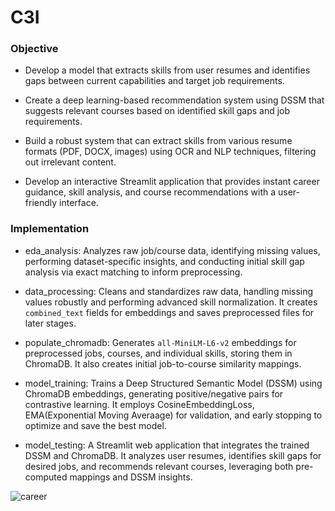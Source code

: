 # C3I

### Objective

- Develop a model that extracts skills from user resumes and identifies gaps between current capabilities and target job requirements.

- Create a deep learning-based recommendation system using DSSM that suggests relevant courses based on identified skill gaps and job requirements.

- Build a robust system that can extract skills from various resume formats (PDF, DOCX, images) using OCR and NLP techniques, filtering out irrelevant content.

- Develop an interactive Streamlit application that provides instant career guidance, skill analysis, and course recommendations with a user-friendly interface.


### Implementation

- eda_analysis: Analyzes raw job/course data, identifying missing values, performing dataset-specific insights, and conducting initial skill gap analysis via exact matching to inform preprocessing.

- data_processing: Cleans and standardizes raw data, handling missing values robustly and performing advanced skill normalization. It creates `combined_text` fields for embeddings and saves preprocessed files for later stages.

- populate_chromadb: Generates `all-MiniLM-L6-v2` embeddings for preprocessed jobs, courses, and individual skills, storing them in ChromaDB. It also creates initial job-to-course similarity mappings.

- model_training: Trains a Deep Structured Semantic Model (DSSM) using ChromaDB embeddings, generating positive/negative pairs for contrastive learning. It employs CosineEmbeddingLoss, EMA(Exponential Moving Averaage) for validation, and early stopping to optimize and save the best model.

- model_testing: A Streamlit web application that integrates the trained DSSM and ChromaDB. It analyzes user resumes, identifies skill gaps for desired jobs, and recommends relevant courses, leveraging both pre-computed mappings and DSSM insights.

![career](https://github.com/user-attachments/assets/de39dd6a-7d81-4a6e-9f01-033f97f6f061)



